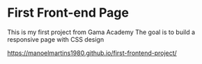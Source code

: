# First Front-end Page

This is my first project from Gama Academy
The goal is to build a responsive page with CSS design

https://manoelmartins1980.github.io/first-frontend-project/
